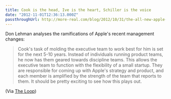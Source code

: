 ```yaml
---
title: Cook is the head, Ive is the heart, Schiller is the voice
date: "2012-11-01T12:36:13.000Z"
passthroughUrl: http://more-real.com/blog/2012/10/31/the-all-new-apple-the-head-the-heart-and-the-voice
---
```


Don Lehman analyses the ramifications of Apple's recent management changes:

> Cook's task of molding the executive team to work best for him is set for the next 5-10 years. Instead of individuals running product teams, he now has them geared towards discipline teams. This allows the executive team to function with the flexibility of a small startup. They are responsible for coming up with Apple's strategy and product, and each member is amplified by the strength of the team that reports to them. It should be pretty exciting to see how this plays out.

(Via [The Loop](#))
